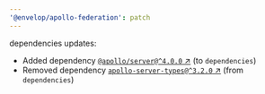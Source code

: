 ```yaml
---
'@envelop/apollo-federation': patch
---
```


dependencies updates:

- Added dependency
  [`@apollo/server@^4.0.0` ↗︎](https://www.npmjs.com/package/@apollo/server/v/4.0.0) (to
  `dependencies`)
- Removed dependency
  [`apollo-server-types@^3.2.0` ↗︎](https://www.npmjs.com/package/apollo-server-types/v/3.2.0)
  (from `dependencies`)
